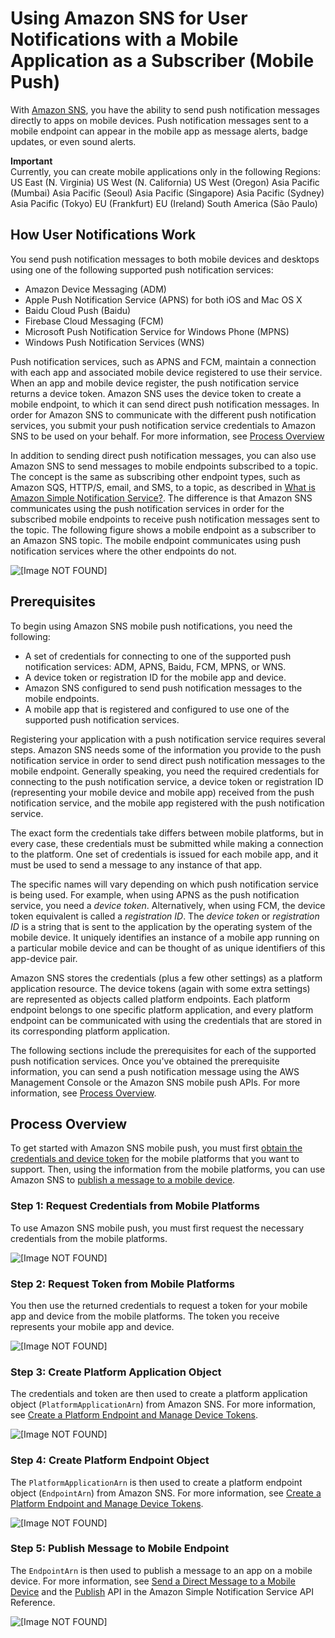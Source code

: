 # Using Amazon SNS for User Notifications with a Mobile Application as a Subscriber \(Mobile Push\)<a name="sns-mobile-application-as-subscriber"></a>

With [Amazon SNS](https://aws.amazon.com/sns/), you have the ability to send push notification messages directly to apps on mobile devices\. Push notification messages sent to a mobile endpoint can appear in the mobile app as message alerts, badge updates, or even sound alerts\. 

**Important**  
Currently, you can create mobile applications only in the following Regions:  
US East \(N\. Virginia\)
US West \(N\. California\)
US West \(Oregon\)
Asia Pacific \(Mumbai\)
Asia Pacific \(Seoul\)
Asia Pacific \(Singapore\)
Asia Pacific \(Sydney\)
Asia Pacific \(Tokyo\)
EU \(Frankfurt\)
EU \(Ireland\)
South America \(São Paulo\)

## How User Notifications Work<a name="SNSMobilePushOverview"></a>

You send push notification messages to both mobile devices and desktops using one of the following supported push notification services: 
+ Amazon Device Messaging \(ADM\)
+ Apple Push Notification Service \(APNS\) for both iOS and Mac OS X
+ Baidu Cloud Push \(Baidu\)
+ Firebase Cloud Messaging \(FCM\)
+ Microsoft Push Notification Service for Windows Phone \(MPNS\)
+ Windows Push Notification Services \(WNS\)

Push notification services, such as APNS and FCM, maintain a connection with each app and associated mobile device registered to use their service\. When an app and mobile device register, the push notification service returns a device token\. Amazon SNS uses the device token to create a mobile endpoint, to which it can send direct push notification messages\. In order for Amazon SNS to communicate with the different push notification services, you submit your push notification service credentials to Amazon SNS to be used on your behalf\. For more information, see [Process Overview](#mobile-push-pseudo) 

 In addition to sending direct push notification messages, you can also use Amazon SNS to send messages to mobile endpoints subscribed to a topic\. The concept is the same as subscribing other endpoint types, such as Amazon SQS, HTTP/S, email, and SMS, to a topic, as described in [What is Amazon Simple Notification Service?](welcome.md)\. The difference is that Amazon SNS communicates using the push notification services in order for the subscribed mobile endpoints to receive push notification messages sent to the topic\. The following figure shows a mobile endpoint as a subscriber to an Amazon SNS topic\. The mobile endpoint communicates using push notification services where the other endpoints do not\. 

![\[Image NOT FOUND\]](http://docs.aws.amazon.com/sns/latest/dg/images/sns-mobile-subscribe.png)

## Prerequisites<a name="SNSMobilePushPrereq"></a>

To begin using Amazon SNS mobile push notifications, you need the following:
+ A set of credentials for connecting to one of the supported push notification services: ADM, APNS, Baidu, FCM, MPNS, or WNS\.
+ A device token or registration ID for the mobile app and device\.
+ Amazon SNS configured to send push notification messages to the mobile endpoints\.
+ A mobile app that is registered and configured to use one of the supported push notification services\.

 Registering your application with a push notification service requires several steps\. Amazon SNS needs some of the information you provide to the push notification service in order to send direct push notification messages to the mobile endpoint\. Generally speaking, you need the required credentials for connecting to the push notification service, a device token or registration ID \(representing your mobile device and mobile app\) received from the push notification service, and the mobile app registered with the push notification service\. 

The exact form the credentials take differs between mobile platforms, but in every case, these credentials must be submitted while making a connection to the platform\. One set of credentials is issued for each mobile app, and it must be used to send a message to any instance of that app\. 

The specific names will vary depending on which push notification service is being used\. For example, when using APNS as the push notification service, you need a *device token*\. Alternatively, when using FCM, the device token equivalent is called a *registration ID*\. The *device token* or *registration ID* is a string that is sent to the application by the operating system of the mobile device\. It uniquely identifies an instance of a mobile app running on a particular mobile device and can be thought of as unique identifiers of this app\-device pair\. 

Amazon SNS stores the credentials \(plus a few other settings\) as a platform application resource\. The device tokens \(again with some extra settings\) are represented as objects called platform endpoints\. Each platform endpoint belongs to one specific platform application, and every platform endpoint can be communicated with using the credentials that are stored in its corresponding platform application\.

The following sections include the prerequisites for each of the supported push notification services\. Once you've obtained the prerequisite information, you can send a push notification message using the AWS Management Console or the Amazon SNS mobile push APIs\. For more information, see [Process Overview](#mobile-push-pseudo)\. 

## Process Overview<a name="mobile-push-pseudo"></a>

To get started with Amazon SNS mobile push, you must first [obtain the credentials and device token](#SNSMobilePushPrereq) for the mobile platforms that you want to support\. Then, using the information from the mobile platforms, you can use Amazon SNS to [publish a message to a mobile device](mobile-push-send.md)\.

### Step 1: Request Credentials from Mobile Platforms<a name="mobile-push-creds"></a>

To use Amazon SNS mobile push, you must first request the necessary credentials from the mobile platforms\.

![\[Image NOT FOUND\]](http://docs.aws.amazon.com/sns/latest/dg/images/sns-mobile-creds.png)

### Step 2: Request Token from Mobile Platforms<a name="mobile-push-token"></a>

 You then use the returned credentials to request a token for your mobile app and device from the mobile platforms\. The token you receive represents your mobile app and device\.

![\[Image NOT FOUND\]](http://docs.aws.amazon.com/sns/latest/dg/images/sns-mobile-token.png)

### Step 3: Create Platform Application Object<a name="mobile-push-platform"></a>

The credentials and token are then used to create a platform application object \(`PlatformApplicationArn`\) from Amazon SNS\. For more information, see [Create a Platform Endpoint and Manage Device Tokens](mobile-platform-endpoint.md)\.

![\[Image NOT FOUND\]](http://docs.aws.amazon.com/sns/latest/dg/images/sns-mobile-platformapplicationobject.png)

### Step 4: Create Platform Endpoint Object<a name="mobile-push-endpoint"></a>

The `PlatformApplicationArn` is then used to create a platform endpoint object \(`EndpointArn`\) from Amazon SNS\. For more information, see [Create a Platform Endpoint and Manage Device Tokens](mobile-platform-endpoint.md)\.

![\[Image NOT FOUND\]](http://docs.aws.amazon.com/sns/latest/dg/images/sns-mobile-endpointapplicationobject.png)

### Step 5: Publish Message to Mobile Endpoint<a name="mobile-push-publish"></a>

 The `EndpointArn` is then used to publish a message to an app on a mobile device\. For more information, see [Send a Direct Message to a Mobile Device](mobile-push-send-directmobile.md) and the [Publish](https://docs.aws.amazon.com/sns/latest/api/API_Publish.html) API in the Amazon Simple Notification Service API Reference\. 

![\[Image NOT FOUND\]](http://docs.aws.amazon.com/sns/latest/dg/images/sns-mobile-publish.png)